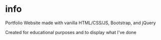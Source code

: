# info
Portfolio Website made with vanilla HTML/CSS/JS, Bootstrap, and jQuery

Created for educational purposes and to display what I've done
